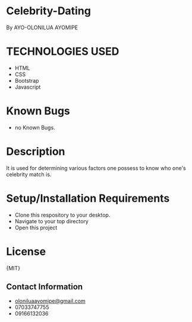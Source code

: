 # Celebrity-Dating
By AYO-OLONILUA AYOMIPE

# TECHNOLOGIES USED

- HTML
- CSS
- Bootstrap
- Javascript

# Known Bugs

- no Known Bugs.

# Description

It is used for determining various factors one possess to know who one's celebrity match is.

# Setup/Installation Requirements

- Clone this respository to your desktop.
- Navigate to your top directory
- Open this project

# License
{MIT}

## Contact Information

- oloniluaayomipe@gmail.com
- 07033747755
- 09166132036
